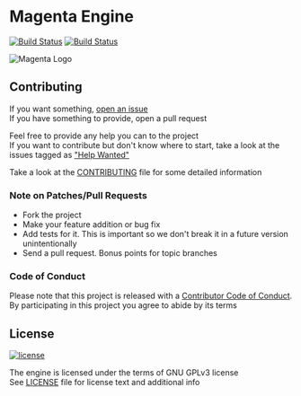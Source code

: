 # Magenta Engine

[![Build Status](https://ci.appveyor.com/api/projects/status/github/BlackPhrase/magenta?svg=true)](https://ci.appveyor.com/project/BlackPhrase/magenta)
[![Build Status](https://travis-ci.org/BlackPhrase/magenta.svg)](https://travis-ci.org/BlackPhrase/magenta)

![Magenta Logo](docs/pics/MGTLogo1280x512.png?raw=true "Magenta Logo")

## Contributing

If you want something, [open an issue](issues/new)  
If you have something to provide, open a pull request

Feel free to provide any help you can to the project  
If you want to contribute but don't know where to start, take a look at the issues tagged as ["Help Wanted"](https://gitlab.com/BlackPhrase/magenta/issues?q=is%3Aopen+is%3Aissue+label%3A%22help+wanted%22)

Take a look at the [CONTRIBUTING](CONTRIBUTING.md) file for some detailed information

### Note on Patches/Pull Requests

* Fork the project
* Make your feature addition or bug fix
* Add tests for it. This is important so we don't break it in a future version unintentionally
* Send a pull request. Bonus points for topic branches

### Code of Conduct

Please note that this project is released with a [Contributor Code of Conduct](CODE_OF_CONDUCT.md). By participating in this project you agree to abide by its terms

## License

[![license](https://img.shields.io/gitlab/license/BlackPhrase/magenta.svg)](https://gitlab.com/BlackPhrase/magenta/blob/master/LICENSE)

The engine is licensed under the terms of GNU GPLv3 license  
See [LICENSE](LICENSE) file for license text and additional info